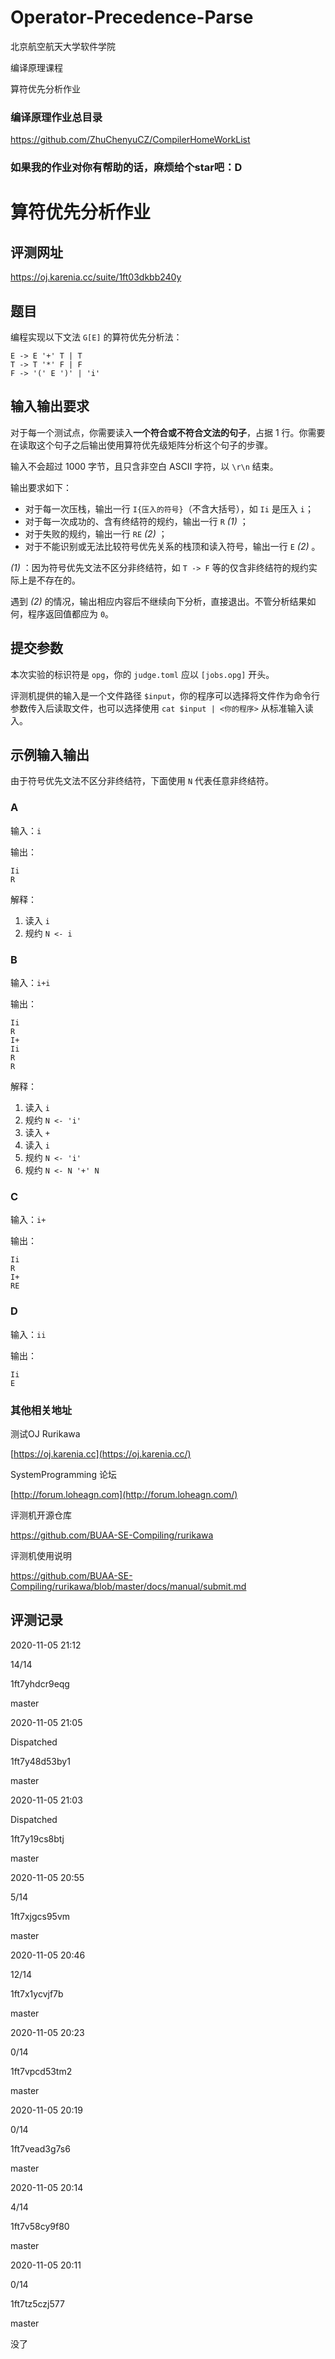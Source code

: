 # Operator-Precedence-Parse
北京航空航天大学软件学院

编译原理课程

算符优先分析作业

### 编译原理作业总目录

https://github.com/ZhuChenyuCZ/CompilerHomeWorkList

### 如果我的作业对你有帮助的话，麻烦给个star吧：D



# 算符优先分析作业

## 评测网址

https://oj.karenia.cc/suite/1ft03dkbb240y

## 题目

编程实现以下文法 `G[E]` 的算符优先分析法：

```none
E -> E '+' T | T
T -> T '*' F | F
F -> '(' E ')' | 'i'
```

## 输入输出要求

对于每一个测试点，你需要读入**一个符合或不符合文法的句子**，占据 1 行。你需要在读取这个句子之后输出使用算符优先级矩阵分析这个句子的步骤。

输入不会超过 1000 字节，且只含非空白 ASCII 字符，以 `\r\n` 结束。

输出要求如下：

- 对于每一次压栈，输出一行 `I{压入的符号}`（不含大括号），如 `Ii` 是压入 `i`；
- 对于每一次成功的、含有终结符的规约，输出一行 `R` *(1)* ；
- 对于失败的规约，输出一行 `RE` *(2)* ；
- 对于不能识别或无法比较符号优先关系的栈顶和读入符号，输出一行 `E` *(2)* 。

*(1)* ：因为符号优先文法不区分非终结符，如 `T -> F` 等的仅含非终结符的规约实际上是不存在的。

遇到 *(2)* 的情况，输出相应内容后不继续向下分析，直接退出。不管分析结果如何，程序返回值都应为 `0`。

## 提交参数

本次实验的标识符是 `opg`，你的 `judge.toml` 应以 `[jobs.opg]` 开头。

评测机提供的输入是一个文件路径 `$input`，你的程序可以选择将文件作为命令行参数传入后读取文件，也可以选择使用 `cat $input | <你的程序>` 从标准输入读入。

## 示例输入输出

由于符号优先文法不区分非终结符，下面使用 `N` 代表任意非终结符。

### A

输入：`i`

输出：

```none
Ii
R
```

解释：

1. 读入 `i`
2. 规约 `N <- i`

### B

输入：`i+i`

输出：

```none
Ii
R
I+
Ii
R
R
```

解释：

1. 读入 `i`
2. 规约 `N <- 'i'`
3. 读入 `+`
4. 读入 `i`
5. 规约 `N <- 'i'`
6. 规约 `N <- N '+' N`

### C

输入：`i+`

输出：

```none
Ii
R
I+
RE
```

### D

输入：`ii`

输出：

```none
Ii
E
```

### 其他相关地址

测试OJ Rurikawa

[https://oj.karenia.cc](https://oj.karenia.cc/)

SystemProgramming 论坛

[http://forum.loheagn.com](http://forum.loheagn.com/)

评测机开源仓库

https://github.com/BUAA-SE-Compiling/rurikawa

评测机使用说明

https://github.com/BUAA-SE-Compiling/rurikawa/blob/master/docs/manual/submit.md

## 评测记录

2020-11-05 21:12

14/14

1ft7yhdcr9eqg

master

2020-11-05 21:05

Dispatched

1ft7y48d53by1

master

2020-11-05 21:03

Dispatched

1ft7y19cs8btj

master

2020-11-05 20:55

5/14

1ft7xjgcs95vm

master

2020-11-05 20:46

12/14

1ft7x1ycvjf7b

master

2020-11-05 20:23

0/14

1ft7vpcd53tm2

master

2020-11-05 20:19

0/14

1ft7vead3g7s6

master

2020-11-05 20:14

4/14

1ft7v58cy9f80

master

2020-11-05 20:11

0/14

1ft7tz5czj577

master

没了